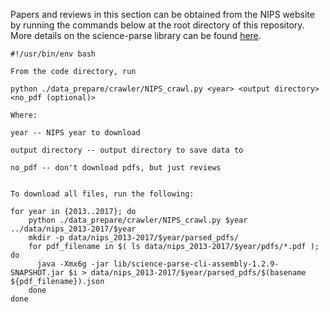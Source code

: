 Papers and reviews in this section can be obtained from the NIPS website by running the commands below at the root directory of this repository.
More details on the science-parse library can be found [here](https://github.com/allenai/science-parse/).

```shell
#!/usr/bin/env bash

From the code directory, run 

python ./data_prepare/crawler/NIPS_crawl.py <year> <output directory> <no_pdf (optional)>

Where:

year -- NIPS year to download

output directory -- output directory to save data to

no_pdf -- don't download pdfs, but just reviews


To download all files, run the following:

for year in {2013..2017}; do
	python ./data_prepare/crawler/NIPS_crawl.py $year ../data/nips_2013-2017/$year
    mkdir -p data/nips_2013-2017/$year/parsed_pdfs/
    for pdf_filename in $( ls data/nips_2013-2017/$year/pdfs/*.pdf ); do
      java -Xmx6g -jar lib/science-parse-cli-assembly-1.2.9-SNAPSHOT.jar $i > data/nips_2013-2017/$year/parsed_pdfs/$(basename ${pdf_filename}).json
    done
done 
```

